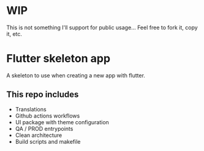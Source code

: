 # WIP
This is not something I'll support for public usage... Feel free to fork it, copy it, etc.

# Flutter skeleton app
A skeleton to use when creating a new app with flutter.

## This repo includes
* Translations
* Github actions workflows
* UI package with theme configuration
* QA / PROD entrypoints
* Clean architecture
* Build scripts and makefile

